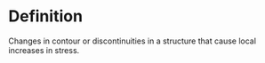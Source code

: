# Definition

Changes in contour or discontinuities in a structure that cause local
increases in stress.
